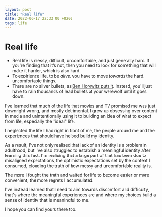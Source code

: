 ```yaml
---
layout: post
title: "Real life"
date: 2022-06-17 22:33:00 +0200
tags: life 
---
```


# Real life

- Real life is messy, difficult, uncomfortable, and just generally hard.
If you're finding that it's not, then you need to look for something that will 
make it harder, which is also hard.
- To expirience life, to be _alive_, you have to move _towards_ the hard, uncomfortable things.
- There are no silver bullets, as 
[Ben Horowitz puts it](https://www.amazon.com/gp/product/0062273205/ref=x_gr_w_bb_sin?ie=UTF8&tag=x_gr_w_bb_sin-20&linkCode=as2&camp=1789&creative=9325&creativeASIN=0062273205&SubscriptionId=1MGPYB6YW3HWK55XCGG2). 
Instead, you'll just have to rain thousands of lead bullets at your werewolf until it goes down.

I've learned that much of the life that movies and TV promised me was just downright wrong, 
and mostly detrimental.
I grew up obsessing over content in media and unintentionally using it to 
building an idea of what to expect from life, especially the "ideal" life.

I neglected the life I had right in front of me, the people around me 
and the experiences that should have helped build my identity.

As a result, I've not only realised that lack of an identity is a problem in adulthood,
but I've also struggled to establish a meaningful identity after learning this fact.
I'm realising that a large part of that has been due to misaligned expectations,
the optimistic expectations set by the content I consumed, 
clouding the truth of how messy and uncomfortable reality is.

The more I fought the truth and waited for life to become easier or more 
convenient, the more regrets I accumulated.

I've instead learned that I need to aim towards discomfort and difficulty, 
that's where the meaningful experiences are and where my choices build a sense 
of identity that is meaningful to me.

I hope you can find yours there too.

